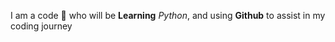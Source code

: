 I am a code 👶 who will be **Learning** *Python*, and using **Github** to assist in my coding journey
